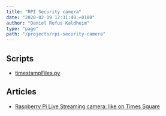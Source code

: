 ```yaml
---
title: "RPI Security camera"
date: "2020-02-19 12:31:40 +0100"
author: "Daniel Rufus Kaldheim"
type: "page"
path: "/projects/rpi-security-camera"
---
```



## Scripts

- [timestampFiles.py](https://github.com/jepoirrier/miscScripts/blob/master/timestampFiles.py)

## Articles

- [Raspberry Pi Live Streaming camera: like on Times Square](https://lackedit.net/raspberry-pi-surveillance-camera-outperforms-existing-solutions-for-less/)
